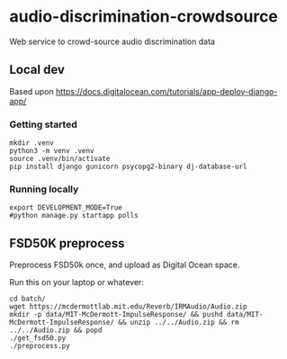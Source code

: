 # audio-discrimination-crowdsource

Web service to crowd-source audio discrimination data

## Local dev

Based upon https://docs.digitalocean.com/tutorials/app-deploy-django-app/

### Getting started

```
mkdir .venv
python3 -m venv .venv
source .venv/bin/activate
pip install django gunicorn psycopg2-binary dj-database-url
```

### Running locally

```
export DEVELOPMENT_MODE=True
#python manage.py startapp polls
```

## FSD50K preprocess

Preprocess FSD50k once, and upload as Digital Ocean space.

Run this on your laptop or whatever:
```
cd batch/
wget https://mcdermottlab.mit.edu/Reverb/IRMAudio/Audio.zip
mkdir -p data/MIT-McDermott-ImpulseResponse/ && pushd data/MIT-McDermott-ImpulseResponse/ && unzip ../../Audio.zip && rm ../../Audio.zip && popd
./get_fsd50.py
./preprocess.py
```
